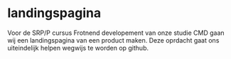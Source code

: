 # landingspagina
Voor de SRP/P cursus Frotnend developement van onze studie CMD gaan wij een landingspagina van een product maken. Deze oprdacht gaat ons uiteindelijk helpen wegwijs te worden op github.

